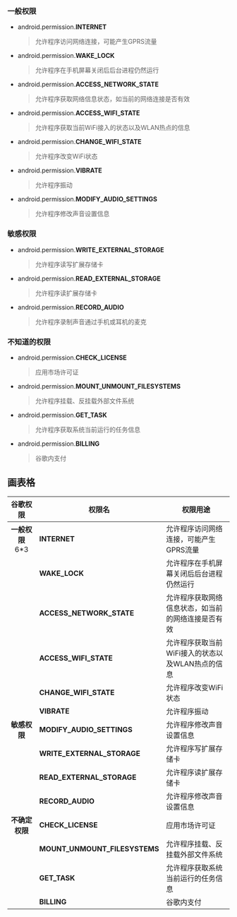 ### 一般权限
* android.permission.**INTERNET**
    >允许程序访问网络连接，可能产生GPRS流量
* android.permission.**WAKE_LOCK**
    >允许程序在手机屏幕关闭后后台进程仍然运行
* android.permission.**ACCESS_NETWORK_STATE**
    >允许程序获取网络信息状态，如当前的网络连接是否有效
* android.permission.**ACCESS_WIFI_STATE**
    >允许程序获取当前WiFi接入的状态以及WLAN热点的信息
* android.permission.**CHANGE_WIFI_STATE**
    >允许程序改变WiFi状态
* android.permission.**VIBRATE**
    >允许程序振动
* android.permission.**MODIFY_AUDIO_SETTINGS**
    >允许程序修改声音设置信息
### 敏感权限
* android.permission.**WRITE_EXTERNAL_STORAGE**
    >允许程序读写扩展存储卡
* android.permission.**READ_EXTERNAL_STORAGE**
    >允许程序读扩展存储卡
* android.permission.**RECORD_AUDIO**
    >允许程序录制声音通过手机或耳机的麦克
### 不知道的权限
* android.permission.**CHECK_LICENSE**
    >应用市场许可证
* android.permission.**MOUNT_UNMOUNT_FILESYSTEMS**
    >允许程序挂载、反挂载外部文件系统
* android.permission.**GET_TASK**
    >允许程序获取系统当前运行的任务信息
* android.permission.**BILLING**
    >谷歌内支付



## 画表格
| **谷歌权限**   | 权限名                        | 权限用途                                           |
| :------------: | ----------------------------- | -------------------------------------------------- |
| **一般权限** 6*3  | **INTERNET**                  | 允许程序访问网络连接，可能产生GPRS流量             |
|                | **WAKE_LOCK**                 | 允许程序在手机屏幕关闭后后台进程仍然运行           |
|                | **ACCESS_NETWORK_STATE**      | 允许程序获取网络信息状态，如当前的网络连接是否有效 |
|                | **ACCESS_WIFI_STATE**         | 允许程序获取当前WiFi接入的状态以及WLAN热点的信息   |
|                | **CHANGE_WIFI_STATE**         | 允许程序改变WiFi状态                               |
|                | **VIBRATE**                   | 允许程序振动                                       |
| **敏感权限**   | **MODIFY_AUDIO_SETTINGS**     | 允许程序修改声音设置信息                           |
|                | **WRITE_EXTERNAL_STORAGE**    | 允许程序写扩展存储卡                               |
|                | **READ_EXTERNAL_STORAGE**     | 允许程序读扩展存储卡                               |
|                | **RECORD_AUDIO**              | 允许程序修改声音设置信息                           |
| **不确定权限** | **CHECK_LICENSE**             | 应用市场许可证                                     |
|                | **MOUNT_UNMOUNT_FILESYSTEMS** | 允许程序挂载、反挂载外部文件系统                   |
|                | **GET_TASK**                  | 允许程序获取系统当前运行的任务信息                 |
|                | **BILLING**                   | 谷歌内支付                                         |